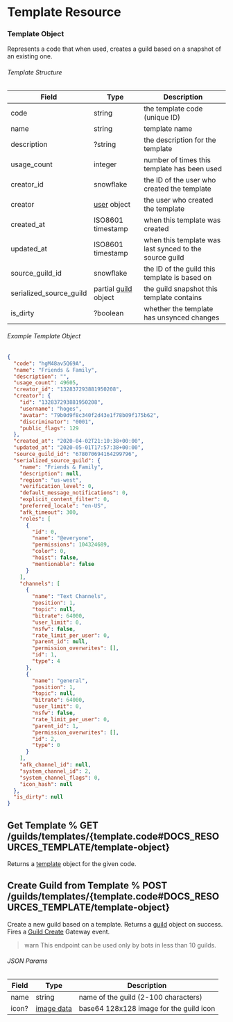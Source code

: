 # Template Resource

### Template Object

Represents a code that when used, creates a guild based on a snapshot of an existing one.

###### Template Structure

| Field                   | Type                                                             | Description                                            |
|-------------------------|------------------------------------------------------------------|--------------------------------------------------------|
| code                    | string                                                           | the template code (unique ID)                          |
| name                    | string                                                           | template name                                          |
| description             | ?string                                                          | the description for the template                       |
| usage_count             | integer                                                          | number of times this template has been used            |
| creator_id              | snowflake                                                        | the ID of the user who created the template            |
| creator                 | [user](#DOCS_RESOURCES_USER/user-object) object                  | the user who created the template                      |
| created_at              | ISO8601 timestamp                                                | when this template was created                         |
| updated_at              | ISO8601 timestamp                                                | when this template was last synced to the source guild |
| source_guild_id         | snowflake                                                        | the ID of the guild this template is based on          |
| serialized_source_guild | partial [guild](#DOCS_RESOURCES_GUILD/guild-object) object       | the guild snapshot this template contains              |
| is_dirty                | ?boolean                                                         | whether the template has unsynced changes              |

###### Example Template Object

```json
{
  "code": "hgM48av5Q69A",
  "name": "Friends & Family",
  "description": "",
  "usage_count": 49605,
  "creator_id": "132837293881950208",
  "creator": {
    "id": "132837293881950208",
    "username": "hoges",
    "avatar": "79b0d9f8c340f2d43e1f78b09f175b62",
    "discriminator": "0001",
    "public_flags": 129
  },
  "created_at": "2020-04-02T21:10:38+00:00",
  "updated_at": "2020-05-01T17:57:38+00:00",
  "source_guild_id": "678070694164299796",
  "serialized_source_guild": {
    "name": "Friends & Family",
    "description": null,
    "region": "us-west",
    "verification_level": 0,
    "default_message_notifications": 0,
    "explicit_content_filter": 0,
    "preferred_locale": "en-US",
    "afk_timeout": 300,
    "roles": [
      {
        "id": 0,
        "name": "@everyone",
        "permissions": 104324689,
        "color": 0,
        "hoist": false,
        "mentionable": false
      }
    ],
    "channels": [
      {
        "name": "Text Channels",
        "position": 1,
        "topic": null,
        "bitrate": 64000,
        "user_limit": 0,
        "nsfw": false,
        "rate_limit_per_user": 0,
        "parent_id": null,
        "permission_overwrites": [],
        "id": 1,
        "type": 4
      },
      {
        "name": "general",
        "position": 1,
        "topic": null,
        "bitrate": 64000,
        "user_limit": 0,
        "nsfw": false,
        "rate_limit_per_user": 0,
        "parent_id": 1,
        "permission_overwrites": [],
        "id": 2,
        "type": 0
      }
    ],
    "afk_channel_id": null,
    "system_channel_id": 2,
    "system_channel_flags": 0,
    "icon_hash": null
  },
  "is_dirty": null
}
```

## Get Template % GET /guilds/templates/{template.code#DOCS_RESOURCES_TEMPLATE/template-object}

Returns a [template](#DOCS_RESOURCES_TEMPLATE/template-object) object for the given code.

## Create Guild from Template % POST /guilds/templates/{template.code#DOCS_RESOURCES_TEMPLATE/template-object}

Create a new guild based on a template. Returns a [guild](#DOCS_RESOURCES_GUILD/guild-object) object on success. Fires a [Guild Create](#DOCS_TOPICS_GATEWAY/guild-create) Gateway event.

> warn
> This endpoint can be used only by bots in less than 10 guilds.

###### JSON Params

| Field | Type                                     | Description                             |
|-------|------------------------------------------|-----------------------------------------|
| name  | string                                   | name of the guild (2-100 characters)    |
| icon? | [image data](#DOCS_REFERENCE/image-data) | base64 128x128 image for the guild icon |
